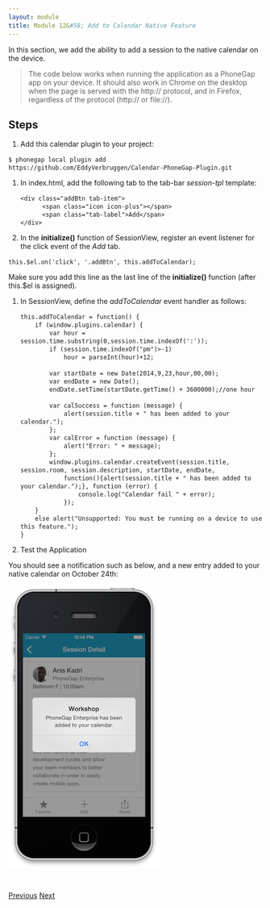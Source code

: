 ```yaml
---
layout: module
title: Module 12&#58; Add to Calendar Native Feature
---
```

In this section, we add the ability to add a session to the native calendar on the device.

> The code below works when running the application as a PhoneGap app on your device. It should also work in Chrome on the desktop when the page is served with the http:// protocol, and in Firefox, regardless of the protocol (http:// or file://).


## Steps

1. Add this calendar plugin to your project:

  ```
  $ phonegap local plugin add https://github.com/EddyVerbruggen/Calendar-PhoneGap-Plugin.git

  ```

1. In index.html, add the following tab to the tab-bar *session-tpl* template:

      ```
      <div class="addBtn tab-item">
            <span class="icon icon-plus"></span>
            <span class="tab-label">Add</span>
      </div>
      ```

1. In the **initialize()** function of SessionView, register an event listener for the click event of the *Add* tab.

  ```
  this.$el.on('click', '.addBtn', this.addToCalendar);
  ```

  Make sure you add this line as the last line of the **initialize()** function (after this.$el is assigned).

1. In SessionView, define the *addToCalendar* event handler as follows:

    ```
    this.addToCalendar = function() {
        if (window.plugins.calendar) {
            var hour = session.time.substring(0,session.time.indexOf(':'));
            if (session.time.indexOf("pm")>-1)
                hour = parseInt(hour)+12;

            var startDate = new Date(2014,9,23,hour,00,00);
            var endDate = new Date();
            endDate.setTime(startDate.getTime() + 3600000);//one hour

            var calSuccess = function (message) {
                alert(session.title + " has been added to your calendar.");
            };
            var calError = function (message) {
                alert("Error: " + message);
            };
            window.plugins.calendar.createEvent(session.title, session.room, session.description, startDate, endDate,
                function(){alert(session.title + " has been added to your calendar.");}, function (error) {
                    console.log("Calendar fail " + error);
                });
        }
        else alert("Unsupported: You must be running on a device to use this feature.");
    }
    ```

1. Test the Application

You should see a notification such as below, and a new entry added to your native calendar on October 24th:

![](images/add-calendar.png) 

<div class="row" style="margin-top:40px;">
<div class="col-sm-12">
<a href="hardware-acceleration.html" class="btn btn-default"><i class="glyphicon glyphicon-chevron-left"></i> 
Previous</a>
<a href="share.html" class="btn btn-default pull-right">Next <i class="glyphicon 
glyphicon-chevron-right"></i></a>
</div>
</div>


